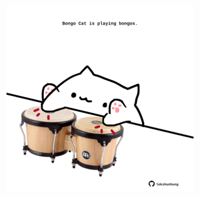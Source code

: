 <!-- built at 17/04/2024, 01:22:36 UTC -->
<p align="center">
  <img width="500" height="500" src="./ReadmeImage.svg">
</p>
